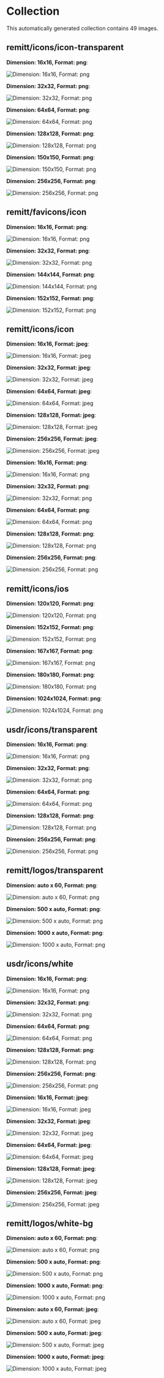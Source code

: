 # Collection
This automatically generated collection contains 49 images.


## remitt/icons/icon-transparent
**Dimension: 16x16, Format: png**:

![Dimension: 16x16, Format: png](remitt/icons/icon-transparent-16x16.png)

**Dimension: 32x32, Format: png**:

![Dimension: 32x32, Format: png](remitt/icons/icon-transparent-32x32.png)

**Dimension: 64x64, Format: png**:

![Dimension: 64x64, Format: png](remitt/icons/icon-transparent-64x64.png)

**Dimension: 128x128, Format: png**:

![Dimension: 128x128, Format: png](remitt/icons/icon-transparent-128x128.png)

**Dimension: 150x150, Format: png**:

![Dimension: 150x150, Format: png](remitt/icons/icon-transparent-150x150.png)

**Dimension: 256x256, Format: png**:

![Dimension: 256x256, Format: png](remitt/icons/icon-transparent-256x256.png)



## remitt/favicons/icon
**Dimension: 16x16, Format: png**:

![Dimension: 16x16, Format: png](remitt/favicons/icon-16x16.png)

**Dimension: 32x32, Format: png**:

![Dimension: 32x32, Format: png](remitt/favicons/icon-32x32.png)

**Dimension: 144x144, Format: png**:

![Dimension: 144x144, Format: png](remitt/favicons/icon-144x144.png)

**Dimension: 152x152, Format: png**:

![Dimension: 152x152, Format: png](remitt/favicons/icon-152x152.png)



## remitt/icons/icon
**Dimension: 16x16, Format: jpeg**:

![Dimension: 16x16, Format: jpeg](remitt/icons/icon-16x16.jpeg)

**Dimension: 32x32, Format: jpeg**:

![Dimension: 32x32, Format: jpeg](remitt/icons/icon-32x32.jpeg)

**Dimension: 64x64, Format: jpeg**:

![Dimension: 64x64, Format: jpeg](remitt/icons/icon-64x64.jpeg)

**Dimension: 128x128, Format: jpeg**:

![Dimension: 128x128, Format: jpeg](remitt/icons/icon-128x128.jpeg)

**Dimension: 256x256, Format: jpeg**:

![Dimension: 256x256, Format: jpeg](remitt/icons/icon-256x256.jpeg)

**Dimension: 16x16, Format: png**:

![Dimension: 16x16, Format: png](remitt/icons/icon-16x16.png)

**Dimension: 32x32, Format: png**:

![Dimension: 32x32, Format: png](remitt/icons/icon-32x32.png)

**Dimension: 64x64, Format: png**:

![Dimension: 64x64, Format: png](remitt/icons/icon-64x64.png)

**Dimension: 128x128, Format: png**:

![Dimension: 128x128, Format: png](remitt/icons/icon-128x128.png)

**Dimension: 256x256, Format: png**:

![Dimension: 256x256, Format: png](remitt/icons/icon-256x256.png)



## remitt/icons/ios
**Dimension: 120x120, Format: png**:

![Dimension: 120x120, Format: png](remitt/icons/ios-120x120.png)

**Dimension: 152x152, Format: png**:

![Dimension: 152x152, Format: png](remitt/icons/ios-152x152.png)

**Dimension: 167x167, Format: png**:

![Dimension: 167x167, Format: png](remitt/icons/ios-167x167.png)

**Dimension: 180x180, Format: png**:

![Dimension: 180x180, Format: png](remitt/icons/ios-180x180.png)

**Dimension: 1024x1024, Format: png**:

![Dimension: 1024x1024, Format: png](remitt/icons/ios-1024x1024.png)



## usdr/icons/transparent
**Dimension: 16x16, Format: png**:

![Dimension: 16x16, Format: png](usdr/icons/transparent-16x16.png)

**Dimension: 32x32, Format: png**:

![Dimension: 32x32, Format: png](usdr/icons/transparent-32x32.png)

**Dimension: 64x64, Format: png**:

![Dimension: 64x64, Format: png](usdr/icons/transparent-64x64.png)

**Dimension: 128x128, Format: png**:

![Dimension: 128x128, Format: png](usdr/icons/transparent-128x128.png)

**Dimension: 256x256, Format: png**:

![Dimension: 256x256, Format: png](usdr/icons/transparent-256x256.png)



## remitt/logos/transparent
**Dimension: auto x 60, Format: png**:

![Dimension: auto x 60, Format: png](remitt/logos/transparent-300x60.png)

**Dimension: 500 x auto, Format: png**:

![Dimension: 500 x auto, Format: png](remitt/logos/transparent-500x100.png)

**Dimension: 1000 x auto, Format: png**:

![Dimension: 1000 x auto, Format: png](remitt/logos/transparent-1000x200.png)



## usdr/icons/white
**Dimension: 16x16, Format: png**:

![Dimension: 16x16, Format: png](usdr/icons/white-16x16.png)

**Dimension: 32x32, Format: png**:

![Dimension: 32x32, Format: png](usdr/icons/white-32x32.png)

**Dimension: 64x64, Format: png**:

![Dimension: 64x64, Format: png](usdr/icons/white-64x64.png)

**Dimension: 128x128, Format: png**:

![Dimension: 128x128, Format: png](usdr/icons/white-128x128.png)

**Dimension: 256x256, Format: png**:

![Dimension: 256x256, Format: png](usdr/icons/white-256x256.png)

**Dimension: 16x16, Format: jpeg**:

![Dimension: 16x16, Format: jpeg](usdr/icons/white-16x16.jpeg)

**Dimension: 32x32, Format: jpeg**:

![Dimension: 32x32, Format: jpeg](usdr/icons/white-32x32.jpeg)

**Dimension: 64x64, Format: jpeg**:

![Dimension: 64x64, Format: jpeg](usdr/icons/white-64x64.jpeg)

**Dimension: 128x128, Format: jpeg**:

![Dimension: 128x128, Format: jpeg](usdr/icons/white-128x128.jpeg)

**Dimension: 256x256, Format: jpeg**:

![Dimension: 256x256, Format: jpeg](usdr/icons/white-256x256.jpeg)



## remitt/logos/white-bg
**Dimension: auto x 60, Format: png**:

![Dimension: auto x 60, Format: png](remitt/logos/white-bg-300x60.png)

**Dimension: 500 x auto, Format: png**:

![Dimension: 500 x auto, Format: png](remitt/logos/white-bg-500x100.png)

**Dimension: 1000 x auto, Format: png**:

![Dimension: 1000 x auto, Format: png](remitt/logos/white-bg-1000x200.png)

**Dimension: auto x 60, Format: jpeg**:

![Dimension: auto x 60, Format: jpeg](remitt/logos/white-bg-300x60.jpeg)

**Dimension: 500 x auto, Format: jpeg**:

![Dimension: 500 x auto, Format: jpeg](remitt/logos/white-bg-500x100.jpeg)

**Dimension: 1000 x auto, Format: jpeg**:

![Dimension: 1000 x auto, Format: jpeg](remitt/logos/white-bg-1000x200.jpeg)

